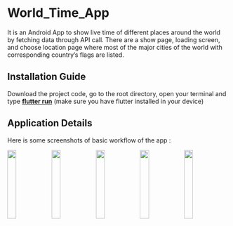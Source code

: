 <h1>World_Time_App</h1>

It is an Android App to show live time of different places around the world by fetching data through API call. There are a show page, loading screen, and choose location page where most of the major cities of the world with corresponding country’s flags are listed.

<h2>Installation Guide</h2>

Download the project code, go to the root directory, open your terminal and type <b><u>flutter run</u></b> (make sure you have flutter installed in your device)
 
<h2>Application Details</h2>

Here is some screenshots of basic workflow of the app :

<img src="https://user-images.githubusercontent.com/83572390/178095411-a702af50-667c-4c33-b8c5-205c6f8cefeb.png" width="20%"><img src="https://user-images.githubusercontent.com/83572390/178095560-f30e11ef-3a41-4c75-ab36-f5ec2534825c.png" width="20%"><img src="https://user-images.githubusercontent.com/83572390/178095637-e27641fc-be47-486b-9380-a302c9800b17.png" width="20%"><img src="https://user-images.githubusercontent.com/83572390/178095635-8b79e80b-5b85-42ed-b8e8-335e45910ee0.png" width="20%"><img src="https://user-images.githubusercontent.com/83572390/178095629-d7d605a8-190a-4553-b76b-654a1efc892a.png" width="20%">

